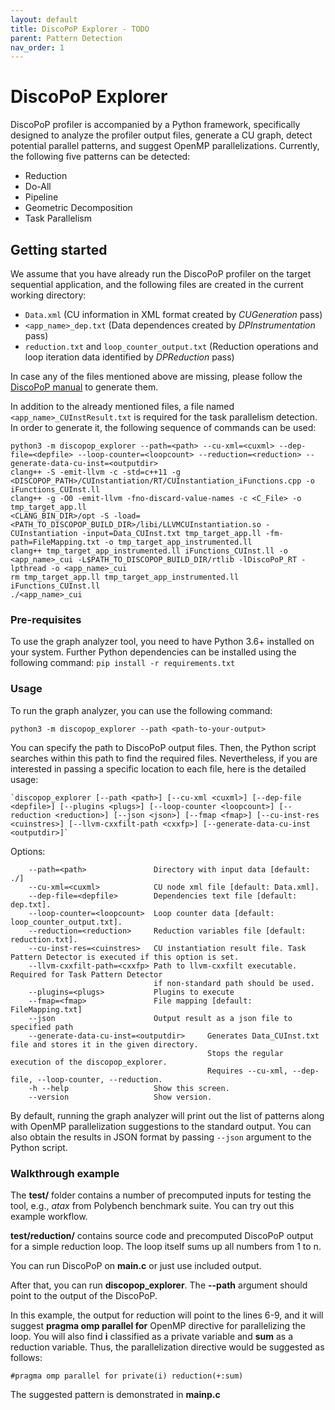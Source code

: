 ```yaml
---
layout: default
title: DiscoPoP Explorer - TODO
parent: Pattern Detection
nav_order: 1
---
```



# DiscoPoP Explorer
DiscoPoP profiler is accompanied by a Python framework, specifically designed to analyze the profiler output files, generate a CU graph, detect potential parallel patterns, and suggest OpenMP parallelizations.
Currently, the following five patterns can be detected:
* Reduction
* Do-All
* Pipeline
* Geometric Decomposition
* Task Parallelism

## Getting started
We assume that you have already run the DiscoPoP profiler on the target sequential application, and the following files are created in the current working directory:
* `Data.xml` (CU information in XML format created by *CUGeneration* pass)
* `<app_name>_dep.txt` (Data dependences created by *DPInstrumentation* pass)
* `reduction.txt` and `loop_counter_output.txt` (Reduction operations and loop iteration data identified by *DPReduction* pass)

In case any of the files mentioned above are missing, please follow the [DiscoPoP manual](../README.md) to generate them.

In addition to the already mentioned files, a file named `<app_name>_CUInstResult.txt` is required for the task parallelism detection.
In order to generate it, the following sequence of commands can be used:
```
python3 -m discopop_explorer --path=<path> --cu-xml=<cuxml> --dep-file=<depfile> --loop-counter=<loopcount> --reduction=<reduction> --generate-data-cu-inst=<outputdir>
clang++ -S -emit-llvm -c -std=c++11 -g <DISCOPOP_PATH>/CUInstantiation/RT/CUInstantiation_iFunctions.cpp -o iFunctions_CUInst.ll
clang++ -g -O0 -emit-llvm -fno-discard-value-names -c <C_File> -o tmp_target_app.ll
<CLANG_BIN_DIR>/opt -S -load=<PATH_TO_DISCOPOP_BUILD_DIR>/libi/LLVMCUInstantiation.so -CUInstantiation -input=Data_CUInst.txt tmp_target_app.ll -fm-path=FileMapping.txt -o tmp_target_app_instrumented.ll
clang++ tmp_target_app_instrumented.ll iFunctions_CUInst.ll -o <app_name>_cui -L$PATH_TO_DISCOPOP_BUILD_DIR/rtlib -lDiscoPoP_RT -lpthread -o <app_name>_cui
rm tmp_target_app.ll tmp_target_app_instrumented.ll iFunctions_CUInst.ll
./<app_name>_cui
```


### Pre-requisites
To use the graph analyzer tool, you need to have Python 3.6+ installed on your system. Further Python dependencies can be installed using the following command:
`pip install -r requirements.txt`

### Usage
To run the graph analyzer, you can use the following command:

`python3 -m discopop_explorer --path <path-to-your-output>`

You can specify the path to DiscoPoP output files. Then, the Python script searches within this path to find the required files. Nevertheless, if you are interested in passing a specific location to each file, here is the detailed usage:

    `discopop_explorer [--path <path>] [--cu-xml <cuxml>] [--dep-file <depfile>] [--plugins <plugs>] [--loop-counter <loopcount>] [--reduction <reduction>] [--json <json>] [--fmap <fmap>] [--cu-inst-res <cuinstres>] [--llvm-cxxfilt-path <cxxfp>] [--generate-data-cu-inst <outputdir>]`

Options:
```
    --path=<path>               Directory with input data [default: ./]
    --cu-xml=<cuxml>            CU node xml file [default: Data.xml].
    --dep-file=<depfile>        Dependencies text file [default: dep.txt].
    --loop-counter=<loopcount>  Loop counter data [default: loop_counter_output.txt].
    --reduction=<reduction>     Reduction variables file [default: reduction.txt].
    --cu-inst-res=<cuinstres>   CU instantiation result file. Task Pattern Detector is executed if this option is set.
    --llvm-cxxfilt-path=<cxxfp> Path to llvm-cxxfilt executable. Required for Task Pattern Detector
                                if non-standard path should be used.
    --plugins=<plugs>           Plugins to execute
    --fmap=<fmap>               File mapping [default: FileMapping.txt]
    --json                      Output result as a json file to specified path
    --generate-data-cu-inst=<outputdir>     Generates Data_CUInst.txt file and stores it in the given directory.
                                            Stops the regular execution of the discopop_explorer.
                                            Requires --cu-xml, --dep-file, --loop-counter, --reduction.
    -h --help                   Show this screen.
    --version                   Show version.
```

By default, running the graph analyzer will print out the list of patterns along with OpenMP parallelization suggestions to the standard output. You can also obtain the results in JSON format by passing `--json` argument to the Python script.

### Walkthrough example
The **test/** folder contains a number of precomputed inputs for testing the tool, e.g., *atax* from Polybench benchmark suite.
You can try out this example workflow.

**test/reduction/** contains source code and precomputed DiscoPoP output for a simple reduction loop.
The loop itself sums up all numbers from 1 to n.

You can run DiscoPoP on **main.c** or just use included output.

After that, you can run **discopop_explorer**. The **--path** argument should point to the output of the DiscoPoP.

In this example, the output for reduction will point to the lines 6-9, and it will suggest **pragma omp parallel for** OpenMP directive for parallelizing the loop.
You will also find **i** classified as a private variable and **sum** as a reduction variable. Thus, the parallelization directive would be suggested as follows:

```#pragma omp parallel for private(i) reduction(+:sum)```

The suggested pattern is demonstrated in **mainp.c**
